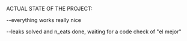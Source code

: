 ACTUAL STATE OF THE PROJECT:

--everything works really nice



--leaks solved and n_eats done, waiting for a code check of "el mejor"
